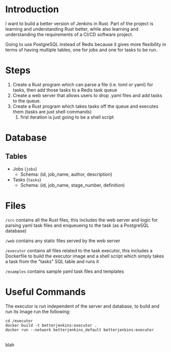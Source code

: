 # Introduction

I want to build a better version of Jenkins in Rust. Part of the project is learning and understanding Rust better, while also learning and understanding the requirements of a CI/CD software project.

Going to use PostgreSQL instead of Redis because it gives more flexibility in terms of having multiple tables, one for jobs and one for tasks to be run.

# Steps
1. Create a Rust program which can parse a file (i.e. toml or yaml) for tasks, then add those tasks to a Redis task queue
2. Create a web server that allows users to drop .yaml files and add tasks to the queue.
3. Create a Rust program which takes tasks off the queue and executes them (tasks are just shell commands)
   1. first iteration is just going to be a shell script

# Database

## Tables
- Jobs (`jobs`)
  - Schema: (id, job_name, author, description)
- Tasks (`tasks`)
  - Schema: (id, job_name, stage_number, definition)


# Files
`/src` contains all the Rust files, this includes the web server and logic for parsing yaml task files and enqueueing to the task (as a PostgreSQL database)

`/web` contains any static files served by the web server

`/executor` contains all files related to the task executor, this includes a Dockerfile to build the executor image and a shell script which simply takes a task from the "tasks" SQL table and runs it

`/examples` contains sample yaml task files and templates

# Useful Commands

The executor is run independent of the server and database, to build and run its image run the following:
```
cd /executor
docker build -t betterjenkins:executor .
docker run --network betterjenkins_default betterjenkins:executor
```
\
blah